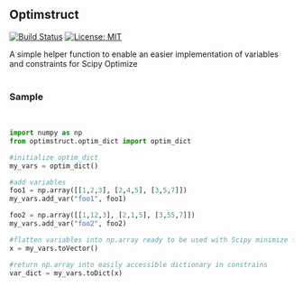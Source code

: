 ## Optimstruct

[![Build Status](https://travis-ci.com/andrewnyu/scipy-optimstruct.svg?branch=master)](https://travis-ci.com/andrewnyu/scipy-optimstruct.svg?branch=master)
[![License: MIT](https://img.shields.io/badge/license-MIT-blue.svg )](https://raw.githubusercontent.com/andrewnyu/scipy-optimstruct/master/LICENSE)

A simple helper function to enable an easier implementation of variables and constraints for Scipy Optimize
<br>
<br>
### Sample
<br>

```python
import numpy as np
from optimstruct.optim_dict import optim_dict

#initialize optim_dict
my_vars = optim_dict()

#add variables
foo1 = np.array([[1,2,3], [2,4,5], [3,5,7]])
my_vars.add_var("foo1", foo1)

foo2 = np.array([[1,12,3], [2,1,5], [3,55,7]])
my_vars.add_var("foo2", foo2)

#flatten variables into np.array ready to be used with Scipy minimize function
x = my_vars.toVector()

#return np.array into easily accessible dictionary in constrains
var_dict = my_vars.toDict(x)


```
